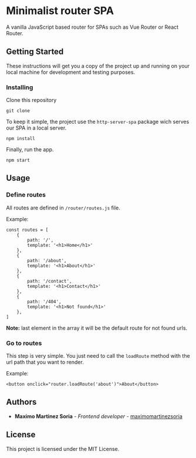 # Minimalist router SPA

A vanilla JavaScript based router for SPAs such as Vue Router or React Router.

## Getting Started

These instructions will get you a copy of the project up and running on your local machine for development and testing purposes.

### Installing

Clone this repository

```
git clone
```

To keep it simple, the project use the `http-server-spa` package wich serves our SPA in a local server.

```
npm install
```

Finally, run the app.

```
npm start
```

## Usage

### Define routes

All routes are defined in `/router/routes.js` file.

Example:

```
const routes = [
    {
        path: '/',
        template: '<h1>Home</h1>'
    },
    {
        path: '/about',
        template: '<h1>About</h1>'
    },
    {
        path: '/contact',
        template: '<h1>Contact</h1>'
    },
    {
        path: '/404',
        template: '<h1>Not found</h1>'
    },
]
```

**Note:** last element in the array it will be the default route for not found urls.

### Go to routes

This step is very simple. You just need to call the `loadRoute` method with the url path that you want to render.

Example:

```
<button onclick="router.loadRoute('about')">About</button>
```

## Authors

- **Maximo Martinez Soria** - _Frontend developer_ - [maximomartinezsoria](https://github.com/maximomartinezsoria)

## License

This project is licensed under the MIT License.
